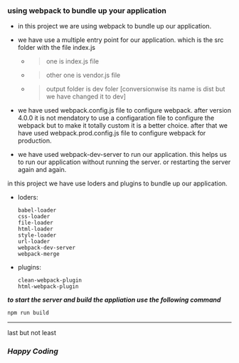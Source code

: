 ### using webpack to bundle up your application

- in this project we are using webpack to bundle up our application.
- we have use a multiple entry point for our application. which is the src folder with the file index.js

  - > one is index.js file
  - > other one is vendor.js file
  - > output folder is dev foler [conversionwise its name is dist but we have changed it to dev]

- we have used webpack.config.js file to configure webpack. after version 4.0.0 it is not mendatory to use a configaration file to configure the webpack but to make it totally custom it is a better choice. after that we have used webpack.prod.config.js file to configure webpack for production.

- we have used webpack-dev-server to run our application. this helps us to run our application without running the server. or restarting the server again and again.

in this project we have use loders and plugins to bundle up our application.

- loders:

  `babel-loader`  
  `css-loader`  
  `file-loader`  
  `html-loader`  
  `style-loader`  
  `url-loader`  
  `webpack-dev-server`  
  `webpack-merge`

- plugins:

  `clean-webpack-plugin`  
  `html-webpack-plugin`

**_to start the server and build the appliation use the following command_**

```
npm run build
```

---

last but not least

### **_Happy Coding_**
